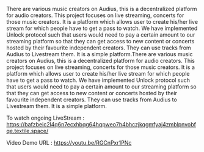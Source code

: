 There are various music creators on Audius, this is a decentralized platform for audio creators. 
This project focuses on live streaming, concerts for those music creators. It is a platform which allows user to create his/her live stream for which people have to get a pass to watch. 
We have implemented Unlock protocol such that users would need to pay a certain amount to our streaming platform so that they can get access to new content or concerts hosted by their favourite independent creators. 
They can use tracks from Audius to Livestream them.
It is a simple platform.There are various music creators on Audius, this is a decentralized platform for audio creators. 
This project focuses on live streaming, concerts for those music creators. It is a platform which allows user to create his/her live stream for which people have to get a pass to watch. 
We have implemented Unlock protocol such that users would need to pay a certain amount to our streaming platform so that they can get access to new content or concerts hosted by their favourite independent creators. 
They can use tracks from Audius to Livestream them.
It is a simple platform.

To watch ongoing LiveStream :
https://bafzbeic2l4q6n7ecxhbqg64hqpweo7h4bhczjkqgmfyaj4zmblpnvobfqe.textile.space/

Video Demo URL : https://youtu.be/RGCnPxr1PNc

